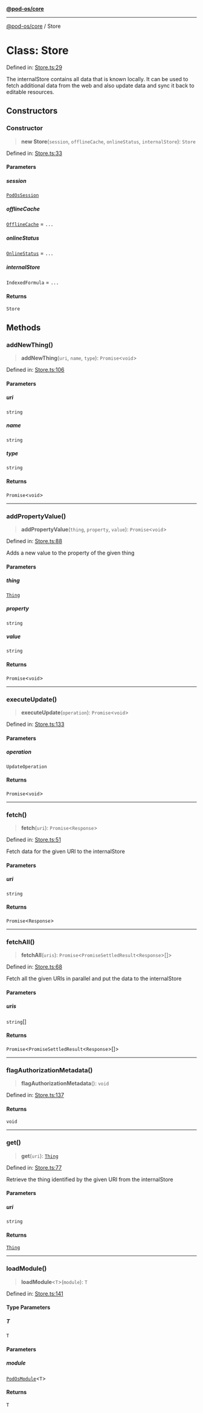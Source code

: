 [**@pod-os/core**](../README.md)

***

[@pod-os/core](../globals.md) / Store

# Class: Store

Defined in: [Store.ts:29](https://github.com/pod-os/PodOS/blob/90fd10a51a0e6c116e360caca550a03a7f7126ea/core/src/Store.ts#L29)

The internalStore contains all data that is known locally.
It can be used to fetch additional data from the web and also update data and sync it back to editable resources.

## Constructors

### Constructor

> **new Store**(`session`, `offlineCache`, `onlineStatus`, `internalStore`): `Store`

Defined in: [Store.ts:33](https://github.com/pod-os/PodOS/blob/90fd10a51a0e6c116e360caca550a03a7f7126ea/core/src/Store.ts#L33)

#### Parameters

##### session

[`PodOsSession`](../interfaces/PodOsSession.md)

##### offlineCache

[`OfflineCache`](../interfaces/OfflineCache.md) = `...`

##### onlineStatus

[`OnlineStatus`](../interfaces/OnlineStatus.md) = `...`

##### internalStore

`IndexedFormula` = `...`

#### Returns

`Store`

## Methods

### addNewThing()

> **addNewThing**(`uri`, `name`, `type`): `Promise`\<`void`\>

Defined in: [Store.ts:106](https://github.com/pod-os/PodOS/blob/90fd10a51a0e6c116e360caca550a03a7f7126ea/core/src/Store.ts#L106)

#### Parameters

##### uri

`string`

##### name

`string`

##### type

`string`

#### Returns

`Promise`\<`void`\>

***

### addPropertyValue()

> **addPropertyValue**(`thing`, `property`, `value`): `Promise`\<`void`\>

Defined in: [Store.ts:88](https://github.com/pod-os/PodOS/blob/90fd10a51a0e6c116e360caca550a03a7f7126ea/core/src/Store.ts#L88)

Adds a new value to the property of the given thing

#### Parameters

##### thing

[`Thing`](Thing.md)

##### property

`string`

##### value

`string`

#### Returns

`Promise`\<`void`\>

***

### executeUpdate()

> **executeUpdate**(`operation`): `Promise`\<`void`\>

Defined in: [Store.ts:133](https://github.com/pod-os/PodOS/blob/90fd10a51a0e6c116e360caca550a03a7f7126ea/core/src/Store.ts#L133)

#### Parameters

##### operation

`UpdateOperation`

#### Returns

`Promise`\<`void`\>

***

### fetch()

> **fetch**(`uri`): `Promise`\<`Response`\>

Defined in: [Store.ts:51](https://github.com/pod-os/PodOS/blob/90fd10a51a0e6c116e360caca550a03a7f7126ea/core/src/Store.ts#L51)

Fetch data for the given URI to the internalStore

#### Parameters

##### uri

`string`

#### Returns

`Promise`\<`Response`\>

***

### fetchAll()

> **fetchAll**(`uris`): `Promise`\<`PromiseSettledResult`\<`Response`\>[]\>

Defined in: [Store.ts:68](https://github.com/pod-os/PodOS/blob/90fd10a51a0e6c116e360caca550a03a7f7126ea/core/src/Store.ts#L68)

Fetch all the given URIs in parallel and put the data to the internalStore

#### Parameters

##### uris

`string`[]

#### Returns

`Promise`\<`PromiseSettledResult`\<`Response`\>[]\>

***

### flagAuthorizationMetadata()

> **flagAuthorizationMetadata**(): `void`

Defined in: [Store.ts:137](https://github.com/pod-os/PodOS/blob/90fd10a51a0e6c116e360caca550a03a7f7126ea/core/src/Store.ts#L137)

#### Returns

`void`

***

### get()

> **get**(`uri`): [`Thing`](Thing.md)

Defined in: [Store.ts:77](https://github.com/pod-os/PodOS/blob/90fd10a51a0e6c116e360caca550a03a7f7126ea/core/src/Store.ts#L77)

Retrieve the thing identified by the given URI from the internalStore

#### Parameters

##### uri

`string`

#### Returns

[`Thing`](Thing.md)

***

### loadModule()

> **loadModule**\<`T`\>(`module`): `T`

Defined in: [Store.ts:141](https://github.com/pod-os/PodOS/blob/90fd10a51a0e6c116e360caca550a03a7f7126ea/core/src/Store.ts#L141)

#### Type Parameters

##### T

`T`

#### Parameters

##### module

[`PodOsModule`](../interfaces/PodOsModule.md)\<`T`\>

#### Returns

`T`
